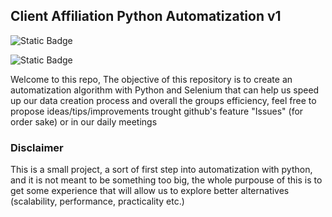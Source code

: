## Client Affiliation Python Automatization v1

![Static Badge](https://img.shields.io/badge/version-v1-green)

![Static Badge](https://img.shields.io/badge/DevTeam-seti-red?style=for-the-badge&logo=github)

Welcome to this repo, 
The objective of this repository is to create an automatization algorithm with Python and Selenium that can help us speed up our data creation process and overall the groups efficiency, feel free to propose ideas/tips/improvements trought github's feature "Issues" (for order sake) or in our daily meetings

### Disclaimer

This is a small project, a sort of first step into automatization with python, and it is not meant to be something too big, the whole purpouse of this is to get some experience that will allow us to explore better alternatives (scalability, performance, practicality etc.)
